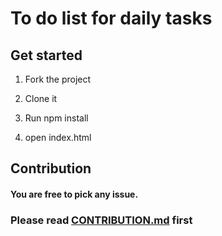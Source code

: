 # To do list for daily tasks

## Get started

1. Fork the project

2. Clone it

3. Run npm install

4. open index.html

## Contribution

#### You are free to pick any issue.

### Please read [CONTRIBUTION.md](https://github.com/mnosov622/todo-list/blob/master/CONTRIBUTING.md) first
